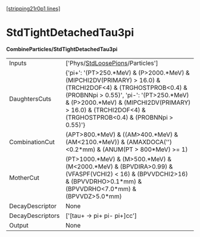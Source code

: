 [[stripping21r0p1 lines]](./stripping21r0p1-index)

# StdTightDetachedTau3pi

**CombineParticles/StdTightDetachedTau3pi**

|                  |                                                                                                                                                                                                                                                                              |
|------------------|------------------------------------------------------------------------------------------------------------------------------------------------------------------------------------------------------------------------------------------------------------------------------|
| Inputs           | ['Phys/[StdLoosePions](./stripping21r0p1-commonparticles-stdloosepions)/Particles']                                                                                                                                                                                        |
| DaughtersCuts    | {'pi+': '(PT\>250.\*MeV) & (P\>2000.\*MeV) & (MIPCHI2DV(PRIMARY) \> 16.0) & (TRCHI2DOF\<4) & (TRGHOSTPROB\<0.4) & (PROBNNpi \> 0.55)', 'pi-': '(PT\>250.\*MeV) & (P\>2000.\*MeV) & (MIPCHI2DV(PRIMARY) \> 16.0) & (TRCHI2DOF\<4) & (TRGHOSTPROB\<0.4) & (PROBNNpi \> 0.55)'} |
| CombinationCut   | (APT\>800.\*MeV) & ((AM\>400.\*MeV) & (AM\<2100.\*MeV)) & (AMAXDOCA('')\<0.2\*mm) & (ANUM(PT \> 800\*MeV) \>= 1)                                                                                                                                                             |
| MotherCut        | (PT\>1000.\*MeV) & (M\>500.\*MeV) & (M\<2000.\*MeV) & (BPVDIRA\>0.99) & (VFASPF(VCHI2) \< 16) & (BPVVDCHI2\>16) & (BPVVDRHO\>0.1\*mm) & (BPVVDRHO\<7.0\*mm) & (BPVVDZ\>5.0\*mm)                                                                                              |
| DecayDescriptor  | None                                                                                                                                                                                                                                                                         |
| DecayDescriptors | ['[tau+ -\> pi+ pi- pi+]cc']                                                                                                                                                                                                                                             |
| Output           | None                                                                                                                                                                                                                                                                         |
